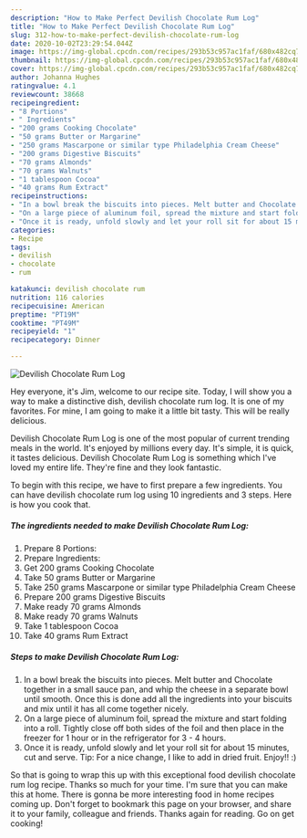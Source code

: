 ```yaml
---
description: "How to Make Perfect Devilish Chocolate Rum Log"
title: "How to Make Perfect Devilish Chocolate Rum Log"
slug: 312-how-to-make-perfect-devilish-chocolate-rum-log
date: 2020-10-02T23:29:54.044Z
image: https://img-global.cpcdn.com/recipes/293b53c957ac1faf/680x482cq70/devilish-chocolate-rum-log-recipe-main-photo.jpg
thumbnail: https://img-global.cpcdn.com/recipes/293b53c957ac1faf/680x482cq70/devilish-chocolate-rum-log-recipe-main-photo.jpg
cover: https://img-global.cpcdn.com/recipes/293b53c957ac1faf/680x482cq70/devilish-chocolate-rum-log-recipe-main-photo.jpg
author: Johanna Hughes
ratingvalue: 4.1
reviewcount: 38668
recipeingredient:
- "8 Portions"
- " Ingredients"
- "200 grams Cooking Chocolate"
- "50 grams Butter or Margarine"
- "250 grams Mascarpone or similar type Philadelphia Cream Cheese"
- "200 grams Digestive Biscuits"
- "70 grams Almonds"
- "70 grams Walnuts"
- "1 tablespoon Cocoa"
- "40 grams Rum Extract"
recipeinstructions:
- "In a bowl break the biscuits into pieces. Melt butter and Chocolate together in a small sauce pan, and whip the cheese in a separate bowl until smooth. Once this is done add all the ingredients into your biscuits and mix until it has all come together nicely."
- "On a large piece of aluminum foil, spread the mixture and start folding into a roll. Tightly close off both sides of the foil and then place in the freezer for 1 hour or in the refrigerator for 3 - 4 hours."
- "Once it is ready, unfold slowly and let your roll sit for about 15 minutes, cut and serve. Tip: For a nice change, I like to add in dried fruit. Enjoy!! :)"
categories:
- Recipe
tags:
- devilish
- chocolate
- rum

katakunci: devilish chocolate rum 
nutrition: 116 calories
recipecuisine: American
preptime: "PT19M"
cooktime: "PT49M"
recipeyield: "1"
recipecategory: Dinner

---
```



![Devilish Chocolate Rum Log](https://img-global.cpcdn.com/recipes/293b53c957ac1faf/680x482cq70/devilish-chocolate-rum-log-recipe-main-photo.jpg)

Hey everyone, it's Jim, welcome to our recipe site. Today, I will show you a way to make a distinctive dish, devilish chocolate rum log. It is one of my favorites. For mine, I am going to make it a little bit tasty. This will be really delicious.



Devilish Chocolate Rum Log is one of the most popular of current trending meals in the world. It's enjoyed by millions every day. It's simple, it is quick, it tastes delicious. Devilish Chocolate Rum Log is something which I've loved my entire life. They're fine and they look fantastic.


To begin with this recipe, we have to first prepare a few ingredients. You can have devilish chocolate rum log using 10 ingredients and 3 steps. Here is how you cook that.

<!--inarticleads1-->

##### The ingredients needed to make Devilish Chocolate Rum Log:

1. Prepare 8 Portions:
1. Prepare  Ingredients:
1. Get 200 grams Cooking Chocolate
1. Take 50 grams Butter or Margarine
1. Take 250 grams Mascarpone or similar type Philadelphia Cream Cheese
1. Prepare 200 grams Digestive Biscuits
1. Make ready 70 grams Almonds
1. Make ready 70 grams Walnuts
1. Take 1 tablespoon Cocoa
1. Take 40 grams Rum Extract




<!--inarticleads2-->

##### Steps to make Devilish Chocolate Rum Log:

1. In a bowl break the biscuits into pieces. Melt butter and Chocolate together in a small sauce pan, and whip the cheese in a separate bowl until smooth. Once this is done add all the ingredients into your biscuits and mix until it has all come together nicely.
1. On a large piece of aluminum foil, spread the mixture and start folding into a roll. Tightly close off both sides of the foil and then place in the freezer for 1 hour or in the refrigerator for 3 - 4 hours.
1. Once it is ready, unfold slowly and let your roll sit for about 15 minutes, cut and serve. Tip: For a nice change, I like to add in dried fruit. Enjoy!! :)




So that is going to wrap this up with this exceptional food devilish chocolate rum log recipe. Thanks so much for your time. I'm sure that you can make this at home. There is gonna be more interesting food in home recipes coming up. Don't forget to bookmark this page on your browser, and share it to your family, colleague and friends. Thanks again for reading. Go on get cooking!
